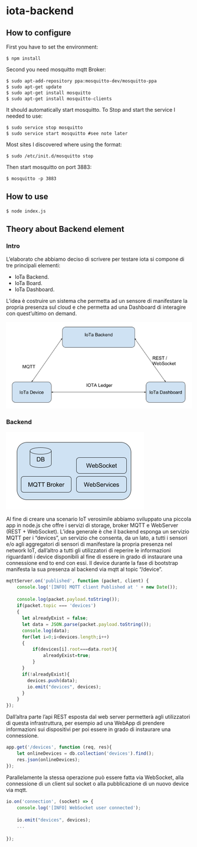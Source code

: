 # iota-backend

## How to configure

First you have to set the environment:

```
$ npm install
```

Second you need mosquitto mqtt Broker:

```
$ sudo apt-add-repository ppa:mosquitto-dev/mosquitto-ppa
$ sudo apt-get update
$ sudo apt-get install mosquitto
$ sudo apt-get install mosquitto-clients
```

It should automatically start mosquitto.
To Stop and start the service I needed to use:

```
$ sudo service stop mosquitto
$ sudo service start mosquitto #see note later
```

Most sites I discovered where using the format:

```
$ sudo /etc/init.d/mosquitto stop
```

Then start mosquitto on port 3883:

```
$ mosquitto -p 3883
```

## How to use

```
$ node index.js
```

## Theory about Backend element

### Intro
L’elaborato che abbiamo deciso di scrivere per testare iota si compone di tre principali elementi:
- IoTa Backend.
- IoTa Board.
- IoTa Dashboard.

L’idea è costruire un sistema che permetta ad un sensore di manifestare la propria presenza sul cloud 
e che permetta ad una Dashboard di interagire con quest’ultimo on demand.

![Schema dei soggetti](./img/schema_1.png)

### Backend

![Backend schema](./img/schema_2.png)

Al fine di creare una scenario IoT verosimile abbiamo sviluppato una piccola app in node.js che offre i servizi di storage, broker MQTT e WebServer (REST + WebSocket).
L’idea generale è che il backend esponga un servizio MQTT per i “devices”, un servizio che consenta, da un lato, a tutti i sensori e/o agli aggregatori di sensori di manifestare la propria presenza nel network IoT, dall’altro a tutti gli utilizzatori di reperire le informazioni riguardanti i device disponibili al fine di essere in grado di instaurare una connessione end to end con essi.
Il device durante la fase di bootstrap manifesta la sua presenza al backend via mqtt al topic “/device”.

```javascript
mqttServer.on('published', function (packet, client) {
    console.log('[INFO] MQTT client Published at ' + new Date());

    console.log(packet.payload.toString());
    if(packet.topic === 'devices')
    {
      let alreadyExist = false;
      let data = JSON.parse(packet.payload.toString());
      console.log(data);
      for(let i=0;i<devices.length;i++)
      {
          if(devices[i].root===data.root){
              alreadyExist=true;
          }
      }
      if(!alreadyExist){
        devices.push(data);
        io.emit("devices", devices);
      }
    }
});
```

Dall’altra parte l’api REST esposta dal web server permetterà agli utilizzatori di questa infrastruttura, per esempio ad una WebApp di prendere informazioni sui dispositivi per poi essere in grado di instaurare una connessione.

```javascript
app.get('/devices', function (req, res){
    let onlineDevices = db.collection('devices').find();
    res.json(onlineDevices);
});
```

Parallelamente la stessa operazione può essere fatta via WebSocket, alla connessione di un client sul socket o alla pubblicazione di un nuovo device via mqtt.

```javascript
io.on('connection', (socket) => {
    console.log('[INFO] WebSocket user connected');
  
    io.emit("devices", devices);
    ...

});
```
